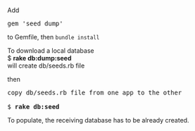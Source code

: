 Add
<pre>
gem 'seed_dump'
</pre>
to Gemfile, then `bundle install`

To download a local database   
$ <b>rake db:dump:seed</b>   
will create db/seeds.rb file

then  
<pre>
copy db/seeds.rb file from one app to the other  

$ <b>rake db:seed</b>
</pre>
To populate, the receiving database has to be already created.

